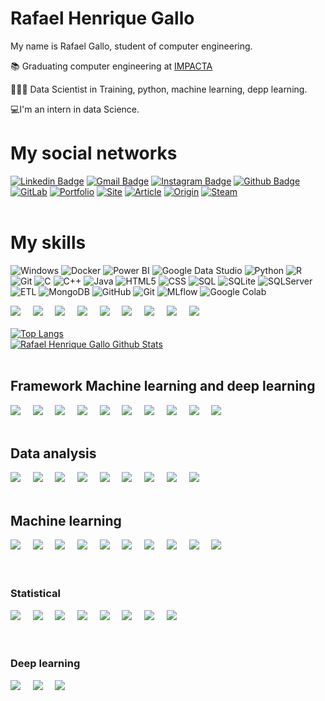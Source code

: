 # Rafael Henrique Gallo
My name is Rafael Gallo, student of computer engineering.

📚 Graduating computer engineering at [IMPACTA](https://www.impacta.edu.br/graduacoes/engenharia-da-computacao)<br>

👨🏻‍💻 Data Scientist in Training, python, machine learning, depp learning.

💻I'm an intern in data Science.

# My social networks
[![Linkedin Badge](https://img.shields.io/badge/-LinkedIn-blue?style=flat&logo=LinkedIn&logoColor=white)](https://www.linkedin.com/in/rafael-gallo-986a73150/)
[![Gmail Badge](https://img.shields.io/badge/-Gmail-c14438?style=flat-square&logo=Gmail&logoColor=white&link=mailto:rafaelhenriquegallo@gmail.com)](mailto:rafaelhenriquegallo@gmail.com)
[![Instagram Badge](https://img.shields.io/badge/-Instagram-C13584?style=flat&logo=Instagram&logoColor=white)](https://www.instagram.com/gallorafaelpy/)
[![Github Badge](https://img.shields.io/badge/-Github-000?style=flat-square&logo=Github&logoColor=white&link=https://github.com/RafaelGallo)](https://github.com/RafaelGallo)
[![GitLab](https://img.shields.io/badge/-GitLab-000?style=flat-square&logo=GitLab&logoColor=white&link=https://gitlab.com/rafael.gallo)](https://gitlab.com/rafael.gallo)
[![Portfolio](https://img.shields.io/badge/-Portfolio-000?style=flat-square&logo=Portfolio&logoColor=grenn&link=https://github.com/RafaelGallo/Portfolio)](https://github.com/RafaelGallo/Portfolio)
[![Site](https://img.shields.io/badge/-Site-000?style=flat-square&logo=Portfolio&logoColor=grenn&link=)]()
[![Article](https://img.shields.io/badge/-Article-000?style=flat-square&logo=Portfolio&logoColor=grenn&link=)]()
[![Origin](https://img.shields.io/badge/-Origin-000?style=flat-square&logo=Origin&logoColor=Orange&link=https://www.origin.com/bra/pt-br/profile/achievements)](https://www.origin.com/bra/pt-br/profile/achievements)
[![Steam](https://img.shields.io/badge/-Steam-000?style=flat-square&logo=Steam&logoColor=white&link=https://steamcommunity.com/profiles/76561198838228349/)](https://steamcommunity.com/profiles/76561198838228349/)
<br/>
<br/>
# My skills
![Windows](https://img.shields.io/badge/-Windows-1E90FF?style=flat-square&logo=windows&logoColor=blue)
![Docker](https://img.shields.io/badge/-Docker-1E90FF?style=flat-square&logo=docker&logoColor=white)
![Power BI](https://img.shields.io/badge/-PowerBI-1E90FF?style=flat-square&logo=microsoft&logoColor=Red)
![Google Data Studio](https://img.shields.io/badge/-GoogleDataStudio-1E90FF?style=flat-square&logo=google&logoColor=white)
![Python](https://img.shields.io/badge/-Python-1E90FF?style=flat-square&logo=python&logoColor=white)
![R](https://img.shields.io/badge/-R-1E90FF?style=flat-square&logo=r&logoColor=white)
![Git](https://img.shields.io/badge/-Git-1E90FF?style=flat-square&logo=git&logoColor=white)
![C](https://img.shields.io/badge/-C-1E90FF?style=flat-square&logo=C&logoColor=white)
![C++](https://img.shields.io/badge/-C++-1E90FF?style=flat-square&logo=C++&logoColor=white)
![Java](https://img.shields.io/badge/-Java-1E90FF?style=flat-square&logo=Java&logoColor=orange)
![HTML5](https://img.shields.io/badge/-HTML5-1E90FF?style=flat-square&logo=HTML5&logoColor=orange)
![CSS](https://img.shields.io/badge/-CSS-1E90FF?style=flat-square&logo=CSS&logoColor=white)
![SQL](https://img.shields.io/badge/-SQL-1E90FF?style=flat-square&logo=SQL&logoColor=white)
![SQLite](https://img.shields.io/badge/-SQLite-1E90FF?style=flat-square&logo=SQLite&logoColor=white)
![SQLServer](https://img.shields.io/badge/-SQLServer-1E90FF?style=flat-square&logo=SQLSERVER&logoColor=white)
![ETL](https://img.shields.io/badge/-ETL-1E90FF?style=flat-square&logo=ETL&logoColor=white)
![MongoDB](https://img.shields.io/badge/-MongoDB-1E90FF?style=flat-square&logo=Mongodb&logoColor=white)
![GitHub](https://img.shields.io/badge/-GitHub-1E90FF?style=flat-square&logo=GitHub&logoColor=white)
![Git](https://img.shields.io/badge/-Git-1E90FF?style=flat-square&logo=Git&logoColor=white)
![MLflow](https://img.shields.io/badge/-MLflow-1E90FF?style=flat-square&logo=MLflow&logoColor=white)
![Google Colab](https://img.shields.io/badge/-Google-Colab-1E90FF?style=flat-square&logo=google&logoColor=white)

<img src="https://img.shields.io/badge/Google-Google-blue?style=for-the-badge&logo=Google-Cloud&logoColor=white" />&nbsp;&nbsp;&nbsp;&nbsp;
<img src="https://img.shields.io/badge/BigQuery-blue?style=for-the-badge&logo=Big-Query&logoColor=white" />&nbsp;&nbsp;&nbsp;&nbsp;
<img src="https://img.shields.io/badge/Datalab-blue?style=for-the-badge&logo=Data-lab&logoColor=white" />&nbsp;&nbsp;&nbsp;&nbsp;
<img src="https://img.shields.io/badge/IBM-IBM Cloud-blue?style=for-the-badge&logo=IBM-CloudlogoColor=white" />&nbsp;&nbsp;&nbsp;&nbsp;
<img src="https://img.shields.io/badge/IBM-Watson-blue?style=for-the-badge&logo=IBM-WatsonlogoColor=white" />&nbsp;&nbsp;&nbsp;&nbsp;
<img src="https://img.shields.io/badge/Azure-blue?style=for-the-badge&logo=AzurelogoColor=white" />&nbsp;&nbsp;&nbsp;&nbsp;
<img src="https://img.shields.io/badge/Azure-Machine-learningblue?style=for-the-badge&logo=Azure-Machine-learninglogoColor=white" />&nbsp;&nbsp;&nbsp;&nbsp;
<img src="https://img.shields.io/badge/Editor-VSCode-blue?style=for-the-badge&logo=visual-studio-code&logoColor=white" />&nbsp;&nbsp;&nbsp;&nbsp;
<img src="https://img.shields.io/badge/Visual-Studio-blue?style=for-the-badge&logo=Visual-Studio&logoColor=white" />&nbsp;&nbsp;&nbsp;&nbsp;
<br/>
<br/>
[![Top Langs](https://github-readme-stats.vercel.app/api/top-langs/?username=rafaelgallo)](https://github.com/rafaelgallo/github-readme-stats)
<br/>
[![Rafael Henrique Gallo Github Stats](https://github-readme-stats.vercel.app/api?username=RafaelGallo)](https://github.com/rafaelgallo/github-readme-stats)
<br/>
<br/>
## Framework Machine learning and deep learning
<img src="https://img.shields.io/badge/-Cuda-black?style=for-the-badge&logo=Cuda" />&nbsp;&nbsp;&nbsp;&nbsp;
<img src="https://img.shields.io/badge/-Flask-black?style=for-the-badge&logo=flask" />&nbsp;&nbsp;&nbsp;&nbsp;
<img src="https://img.shields.io/badge/-TensorFlow-181717?style=for-the-badge&logo=TensorFlow" />&nbsp;&nbsp;&nbsp;&nbsp;
<img src="https://img.shields.io/badge/-Keras-181717?style=for-the-badge&logo=Keras" />&nbsp;&nbsp;&nbsp;&nbsp;
<img src="https://img.shields.io/badge/-Theano-181717?style=for-the-badge&logo=Theano" />&nbsp;&nbsp;&nbsp;&nbsp;
<img src="https://img.shields.io/badge/-PyTorch-181717?style=for-the-badge&logo=PyTorch" />&nbsp;&nbsp;&nbsp;&nbsp;
<img src="https://img.shields.io/badge/-TensorFlow GPU-black?style=for-the-badge&logo=TensorFlow_GPU" />&nbsp;&nbsp;&nbsp;&nbsp;
<img src="https://img.shields.io/badge/-Yollo-181717?style=for-the-badge&logo=Yollo" />&nbsp;&nbsp;&nbsp;&nbsp;
<img src="https://img.shields.io/badge/-Scikit Learn-181717?style=for-the-badge&logo=Scikit_Learn" />&nbsp;&nbsp;&nbsp;&nbsp;
<img src="https://img.shields.io/badge/-NLTK-181717?style=for-the-badge&logo=NLTK" />&nbsp;&nbsp;&nbsp;&nbsp;
<br/>
<br/>
## Data analysis
<img src="https://img.shields.io/badge/-Numpy-181717?style=for-the-badge&logo=Numpy" />&nbsp;&nbsp;&nbsp;&nbsp;
<img src="https://img.shields.io/badge/-Matplotlib-181717?style=for-the-badge&logo=Matplotlib" />&nbsp;&nbsp;&nbsp;&nbsp;
<img src="https://img.shields.io/badge/-Seaborn-181717?style=for-the-badge&logo=Seaborn" />&nbsp;&nbsp;&nbsp;&nbsp;
<img src="https://img.shields.io/badge/-Pandas-181717?style=for-the-badge&logo=Pandas" />&nbsp;&nbsp;&nbsp;&nbsp;
<img src="https://img.shields.io/badge/-ggplot2-181717?style=for-the-badge&logo=ggplot2" />&nbsp;&nbsp;&nbsp;&nbsp;
<img src="https://img.shields.io/badge/-Ploty-181717?style=for-the-badge&logo=Ploty" />&nbsp;&nbsp;&nbsp;&nbsp;
<img src="https://img.shields.io/badge/-SciPy -181717?style=for-the-badge&logo=SciPy" />&nbsp;&nbsp;&nbsp;&nbsp;
<img src="https://img.shields.io/badge/-Altair -181717?style=for-the-badge&logo=Altair" />&nbsp;&nbsp;&nbsp;&nbsp;
<img src="https://img.shields.io/badge/-Bokeh -181717?style=for-the-badge&logo=Bokeh" />&nbsp;&nbsp;&nbsp;&nbsp;
<br/>
<br/>
## Machine learning
<img src="https://img.shields.io/badge/-Machine learning-181717?style=for-the-badge&logo=Machine_learning" />&nbsp;&nbsp;&nbsp;&nbsp;
<img src="https://img.shields.io/badge/-Regression model-181717?style=for-the-badge&logo=Regression_model" />&nbsp;&nbsp;&nbsp;&nbsp;
<img src="https://img.shields.io/badge/-classification-181717?style=for-the-badge&logo=classification" />&nbsp;&nbsp;&nbsp;&nbsp;
<img src="https://img.shields.io/badge/-Data analysis-181717?style=for-the-badge&logo=Data_analysis" />&nbsp;&nbsp;&nbsp;&nbsp;
<img src="https://img.shields.io/badge/-recommendation systems-181717?style=for-the-badge&logo=recommendation_systems" />&nbsp;&nbsp;&nbsp;&nbsp;
<img src="https://img.shields.io/badge/-Supervised algorithms-181717?style=for-the-badge&logo=supervised_algorithms" />&nbsp;&nbsp;&nbsp;&nbsp;
<img src="https://img.shields.io/badge/-unsupervised algorithms-181717?style=for-the-badge&logo=unsupervised_algorithms" />&nbsp;&nbsp;&nbsp;&nbsp;
<img src="https://img.shields.io/badge/-Supervised natural language model-181717?style=for-the-badge&logo=Supervised_natural_language_model" />&nbsp;&nbsp;&nbsp;&nbsp;
<img src="https://img.shields.io/badge/-Unnatural language process model-181717?style=for-the-badge&logo=Unnatural_language_process_model" />&nbsp;&nbsp;&nbsp;&nbsp;
<img src="https://img.shields.io/badge/-Time series-181717?style=for-the-badge&logo=Time_series" />&nbsp;&nbsp;&nbsp;&nbsp;
<br/>
<br/>
<br/>
### Statistical
<img src="https://img.shields.io/badge/-Statistical-181717?style=for-the-badge&logo=statistical" />&nbsp;&nbsp;&nbsp;&nbsp;
<img src="https://img.shields.io/badge/-Frequencies and averages-181717?style=for-the-badge&logo=frequencies_and_averages" />&nbsp;&nbsp;&nbsp;&nbsp;
<img src="https://img.shields.io/badge/-Probability-181717?style=for-the-badge&logo=Probability" />&nbsp;&nbsp;&nbsp;&nbsp;
<img src="https://img.shields.io/badge/-Sampling-181717?style=for-the-badge&logo=Sampling" />&nbsp;&nbsp;&nbsp;&nbsp;
<img src="https://img.shields.io/badge/-Hypotheses-181717?style=for-the-badge&logo=hypotheses" />&nbsp;&nbsp;&nbsp;&nbsp;
<img src="https://img.shields.io/badge/-Correlations-181717?style=for-the-badge&logo=correlations" />&nbsp;&nbsp;&nbsp;&nbsp;
<img src="https://img.shields.io/badge/-Market basket analysis-181717?style=for-the-badge&logo=Market_basket_analysis" />&nbsp;&nbsp;&nbsp;&nbsp;
<img src="https://img.shields.io/badge/-Linear Regression-181717?style=for-the-badge&logo=Linear_regression" />&nbsp;&nbsp;&nbsp;&nbsp;
<br/>
<br/>
<br/>
### Deep learning
<img src="https://img.shields.io/badge/-ANN Artificial neural network-181717?style=for-the-badge&logo=ANN_Artificial_neural_network" />&nbsp;&nbsp;&nbsp;&nbsp;
<img src="https://img.shields.io/badge/-CNN Convolutional-181717?style=for-the-badge&logo=ANN_Convolutional" />&nbsp;&nbsp;&nbsp;&nbsp;
<img src="https://img.shields.io/badge/-Computer vision-181717?style=for-the-badge&logo=Computer_Vision" />&nbsp;&nbsp;&nbsp;&nbsp;
